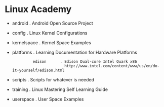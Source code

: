 
Linux Academy
==

- android      . Android Open Source Project
- config       . Linux Kernel Configurations
- kernelspace  . Kernel Space Examples
- platforms    . Learning Documentation for Hardware Platforms

               edison      . Edison Dual-core Intel Quark x86
                             http://www.intel.com/content/www/us/en/do-it-yourself/edison.html

- scripts      . Scripts for whatever is needed
- training     . Linux Mastering Self Learning Guide
- userspace    . User Space Examples


